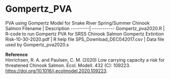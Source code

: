 # Gompertz_PVA
PVA using Gompertz Model for Snake River Spring/Summer Chinook Salmon
Filename | Description
---------| -----------
Gompertz_pva2020.R | R-code to run Gompertz PVA for SRSS Chinook Salmon
Gompertz Extintion Risk-10-30-2020.pdf | R help file
SPS_Download_DEC042017.csv | Data file used by Gompertz_pva2020.s

**Reference**  
Hinrichsen, R. A. and Paulsen, C. M. (2020) Low carrying capacity a risk for threatened Chinook Salmon. 
Ecol. Modell. 432 (C): 109223. https://doi.org/10.1016/j.ecolmodel.2020.109223.
